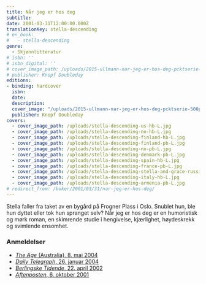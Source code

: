 ```yaml
---
title: Når jeg er hos deg
subtitle:
date: 2001-03-31T12:00:00.000Z
translationKey: stella-descending
# en_book:
#   - stella-descending
genre:  
  - Skjønnlitteratur
# isbn: ''
# isbn_digital: ''
# cover_image_path: /uploads/2015-ullmann-nar-jeg-er-hos-deg-pcktserie-500px.jpg
# publisher: Knopf Doubleday
editions:
- binding: hardcover
  isbn: 
  date: 
  description: 
  cover_image: "/uploads/2015-ullmann-nar-jeg-er-hos-deg-pcktserie-500px.jpg"
  publisher: Knopf Doubleday
covers:
  - cover_image_path: /uploads/stella-descending-us-hb-L.jpg
  - cover_image_path: /uploads/stella-descending-no-hb-L.jpg
  - cover_image_path: /uploads/stella-descending-finland-hb-L.jpg
  - cover_image_path: /uploads/stella-descending-finland-pb-L.jpg
  - cover_image_path: /uploads/stella-descending-no-pb-L.jpg
  - cover_image_path: /uploads/stella-descending-denmark-pb-L.jpg
  - cover_image_path: /uploads/stella-descending-spain-hb-L.jpg
  - cover_image_path: /uploads/stella-descending-france-pb-L.jpg
  - cover_image_path: /uploads/stella-descending-stella-and-grace-russia-hb-L.jpg
  - cover_image_path: /uploads/stella-descending-italy-hb-L.jpg
  - cover_image_path: /uploads/stella-descending-armenia-pb-L.jpg
# redirect_from: /boker/2001/03/31/nar-jeg-er-hos-deg/
---
```


Stella faller fra taket av en bygård på Frogner Plass i Oslo. Snublet hun, ble hun dyttet eller tok hun spranget selv? Når jeg er hos deg er en humoristisk og mørk roman, en skimrende studie i hengivelse, kjærlighet, høydeskrekk og svimlende ensomhet.

### Anmeldelser

* [*The Age* (Australia), 8. mai 2004](/assets/files/Age-08-05-2004.pdf)
* [*Daily Telegraph*, 26. januar 2004](/assets/files/Telegraph-26-01-2004.pdf)
* [*Berlingske Tidende*, 22. april 2002](/assets/files/Berlingske-22-04-2002.pdf)
* [*Aftenposten*, 6. oktober 2001](/assets/files/Aftenposten-06-10-2001.pdf)
